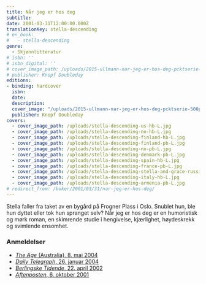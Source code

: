 ```yaml
---
title: Når jeg er hos deg
subtitle:
date: 2001-03-31T12:00:00.000Z
translationKey: stella-descending
# en_book:
#   - stella-descending
genre:  
  - Skjønnlitteratur
# isbn: ''
# isbn_digital: ''
# cover_image_path: /uploads/2015-ullmann-nar-jeg-er-hos-deg-pcktserie-500px.jpg
# publisher: Knopf Doubleday
editions:
- binding: hardcover
  isbn: 
  date: 
  description: 
  cover_image: "/uploads/2015-ullmann-nar-jeg-er-hos-deg-pcktserie-500px.jpg"
  publisher: Knopf Doubleday
covers:
  - cover_image_path: /uploads/stella-descending-us-hb-L.jpg
  - cover_image_path: /uploads/stella-descending-no-hb-L.jpg
  - cover_image_path: /uploads/stella-descending-finland-hb-L.jpg
  - cover_image_path: /uploads/stella-descending-finland-pb-L.jpg
  - cover_image_path: /uploads/stella-descending-no-pb-L.jpg
  - cover_image_path: /uploads/stella-descending-denmark-pb-L.jpg
  - cover_image_path: /uploads/stella-descending-spain-hb-L.jpg
  - cover_image_path: /uploads/stella-descending-france-pb-L.jpg
  - cover_image_path: /uploads/stella-descending-stella-and-grace-russia-hb-L.jpg
  - cover_image_path: /uploads/stella-descending-italy-hb-L.jpg
  - cover_image_path: /uploads/stella-descending-armenia-pb-L.jpg
# redirect_from: /boker/2001/03/31/nar-jeg-er-hos-deg/
---
```


Stella faller fra taket av en bygård på Frogner Plass i Oslo. Snublet hun, ble hun dyttet eller tok hun spranget selv? Når jeg er hos deg er en humoristisk og mørk roman, en skimrende studie i hengivelse, kjærlighet, høydeskrekk og svimlende ensomhet.

### Anmeldelser

* [*The Age* (Australia), 8. mai 2004](/assets/files/Age-08-05-2004.pdf)
* [*Daily Telegraph*, 26. januar 2004](/assets/files/Telegraph-26-01-2004.pdf)
* [*Berlingske Tidende*, 22. april 2002](/assets/files/Berlingske-22-04-2002.pdf)
* [*Aftenposten*, 6. oktober 2001](/assets/files/Aftenposten-06-10-2001.pdf)
